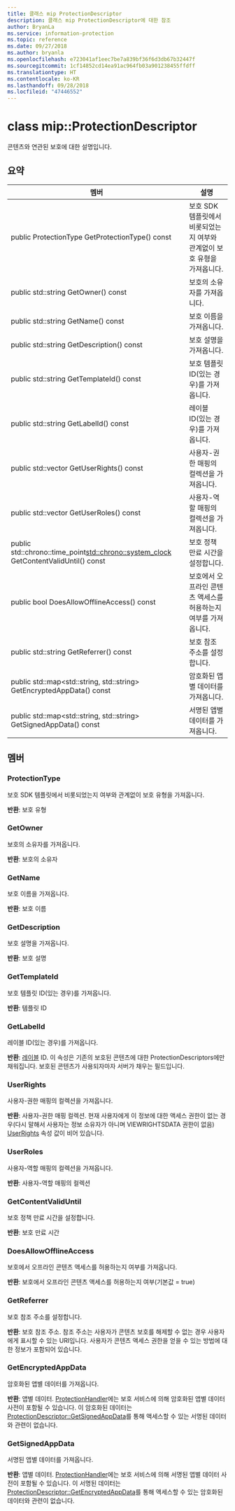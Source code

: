 ```yaml
---
title: 클래스 mip ProtectionDescriptor
description: 클래스 mip ProtectionDescriptor에 대한 참조
author: BryanLa
ms.service: information-protection
ms.topic: reference
ms.date: 09/27/2018
ms.author: bryanla
ms.openlocfilehash: e723041af1eec7be7a839bf36f6d3db67b32447f
ms.sourcegitcommit: 1cf14852cd14ea91ac964fb03a901238455ffdff
ms.translationtype: HT
ms.contentlocale: ko-KR
ms.lasthandoff: 09/28/2018
ms.locfileid: "47446552"
---
```

# <a name="class-mipprotectiondescriptor"></a>class mip::ProtectionDescriptor 
콘텐츠와 연관된 보호에 대한 설명입니다.
  
## <a name="summary"></a>요약
 멤버                        | 설명                                
--------------------------------|---------------------------------------------
 public ProtectionType GetProtectionType() const  |  보호 SDK 템플릿에서 비롯되었는지 여부와 관계없이 보호 유형을 가져옵니다.
 public std::string GetOwner() const  |  보호의 소유자를 가져옵니다.
 public std::string GetName() const  |  보호 이름을 가져옵니다.
 public std::string GetDescription() const  |  보호 설명을 가져옵니다.
 public std::string GetTemplateId() const  |  보호 템플릿 ID(있는 경우)를 가져옵니다.
 public std::string GetLabelId() const  |  레이블 ID(있는 경우)를 가져옵니다.
public std::vector<UserRights> GetUserRights() const  |  사용자-권한 매핑의 컬렉션을 가져옵니다.
public std::vector<UserRoles> GetUserRoles() const  |  사용자-역할 매핑의 컬렉션을 가져옵니다.
public std::chrono::time_point<std::chrono::system_clock> GetContentValidUntil() const  |  보호 정책 만료 시간을 설정합니다.
 public bool DoesAllowOfflineAccess() const  |  보호에서 오프라인 콘텐츠 액세스를 허용하는지 여부를 가져옵니다.
 public std::string GetReferrer() const  |  보호 참조 주소를 설정합니다.
public std::map<std::string, std::string> GetEncryptedAppData() const  |  암호화된 앱별 데이터를 가져옵니다.
public std::map<std::string, std::string> GetSignedAppData() const  |  서명된 앱별 데이터를 가져옵니다.
  
## <a name="members"></a>멤버
  
### <a name="protectiontype"></a>ProtectionType
보호 SDK 템플릿에서 비롯되었는지 여부와 관계없이 보호 유형을 가져옵니다.

  
**반환**: 보호 유형
  
### <a name="getowner"></a>GetOwner
보호의 소유자를 가져옵니다.

  
**반환**: 보호의 소유자
  
### <a name="getname"></a>GetName
보호 이름을 가져옵니다.

  
**반환**: 보호 이름
  
### <a name="getdescription"></a>GetDescription
보호 설명을 가져옵니다.

  
**반환**: 보호 설명
  
### <a name="gettemplateid"></a>GetTemplateId
보호 템플릿 ID(있는 경우)를 가져옵니다.

  
**반환**: 템플릿 ID
  
### <a name="getlabelid"></a>GetLabelId
레이블 ID(있는 경우)를 가져옵니다.

  
**반환**: [레이블](class_mip_label.md) ID. 이 속성은 기존의 보호된 콘텐츠에 대한 ProtectionDescriptors에만 채워집니다. 보호된 콘텐츠가 사용되자마자 서버가 채우는 필드입니다.
  
### <a name="userrights"></a>UserRights
사용자-권한 매핑의 컬렉션을 가져옵니다.

  
**반환**: 사용자-권한 매핑 컬렉션. 현재 사용자에게 이 정보에 대한 액세스 권한이 없는 경우(다시 말해서 사용자는 정보 소유자가 아니며 VIEWRIGHTSDATA 권한이 없음) [UserRights](class_mip_userrights.md) 속성 값이 비어 있습니다.
  
### <a name="userroles"></a>UserRoles
사용자-역할 매핑의 컬렉션을 가져옵니다.

  
**반환**: 사용자-역할 매핑의 컬렉션
  
### <a name="getcontentvaliduntil"></a>GetContentValidUntil
보호 정책 만료 시간을 설정합니다.

  
**반환**: 보호 만료 시간
  
### <a name="doesallowofflineaccess"></a>DoesAllowOfflineAccess
보호에서 오프라인 콘텐츠 액세스를 허용하는지 여부를 가져옵니다.

  
**반환**: 보호에서 오프라인 콘텐츠 액세스를 허용하는지 여부(기본값 = true)
  
### <a name="getreferrer"></a>GetReferrer
보호 참조 주소를 설정합니다.

  
**반환**: 보호 참조 주소. 참조 주소는 사용자가 콘텐츠 보호를 해제할 수 없는 경우 사용자에게 표시할 수 있는 URI입니다. 사용자가 콘텐츠 액세스 권한을 얻을 수 있는 방법에 대한 정보가 포함되어 있습니다.
  
### <a name="getencryptedappdata"></a>GetEncryptedAppData
암호화된 앱별 데이터를 가져옵니다.

  
**반환**: 앱별 데이터. [ProtectionHandler](class_mip_protectionhandler.md)에는 보호 서비스에 의해 암호화된 앱별 데이터 사전이 포함될 수 있습니다. 이 암호화된 데이터는 [ProtectionDescriptor::GetSignedAppData](class_mip_protectiondescriptor.md#getsignedappdata)를 통해 액세스할 수 있는 서명된 데이터와 관련이 없습니다.
  
### <a name="getsignedappdata"></a>GetSignedAppData
서명된 앱별 데이터를 가져옵니다.

  
**반환**: 앱별 데이터. [ProtectionHandler](class_mip_protectionhandler.md)에는 보호 서비스에 의해 서명된 앱별 데이터 사전이 포함될 수 있습니다. 이 서명된 데이터는 [ProtectionDescriptor::GetEncryptedAppData](class_mip_protectiondescriptor.md#getencryptedappdata)를 통해 액세스할 수 있는 암호화된 데이터와 관련이 없습니다.